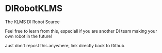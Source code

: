 # DIRobotKLMS
The KLMS DI Robot Source

Feel free to learn from this, especiall if you are another DI team making your own robot in the future!

Just don't repost this anywhere, link directly back to Github.
